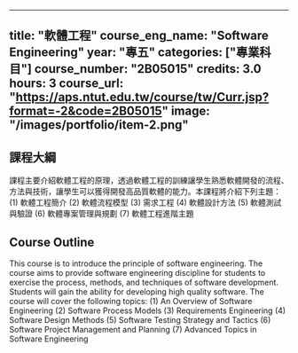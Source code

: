 
---
title: "軟體工程"
course_eng_name: "Software Engineering"
year: "專五"
categories: ["專業科目"]
course_number: "2B05015"
credits: 3.0
hours: 3
course_url: "https://aps.ntut.edu.tw/course/tw/Curr.jsp?format=-2&code=2B05015"
image: "/images/portfolio/item-2.png"
---

## 課程大綱

課程主要介紹軟體工程的原理，透過軟體工程的訓練讓學生熟悉軟體開發的流程、方法與技術，讓學生可以獲得開發高品質軟體的能力。本課程將介紹下列主題：
(1)	軟體工程簡介 
(2)	軟體流程模型 
(3)	需求工程 
(4)	軟體設計方法 
(5)	軟體測試與驗證 
(6)	軟體專案管理與規劃 
(7)	軟體工程進階主題

## Course Outline

This course is to introduce the principle of software engineering. The course aims to provide software engineering discipline for students to exercise the process, methods, and techniques of software development. Students will gain the ability for developing high quality software. The course will cover the following topics: 
(1) An Overview of Software Engineering 
(2) Software Process Models 
(3) Requirements Engineering 
(4) Software Design Methods 
(5) Software Testing Strategy and Tactics 
(6) Software Project Management and Planning 
(7) Advanced Topics in Software Engineering

